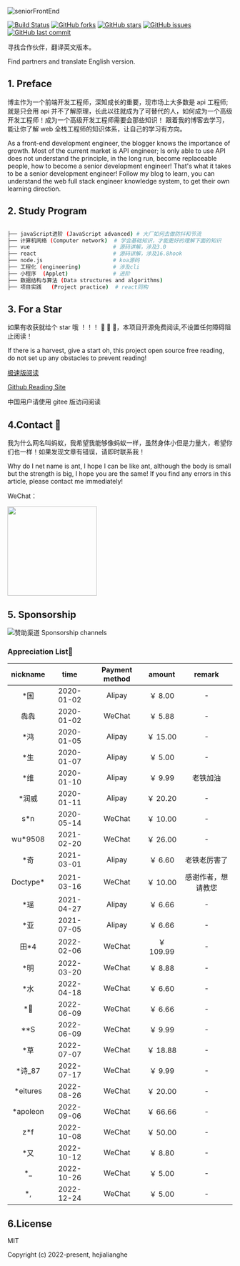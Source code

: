 ![seniorFrontEnd](./image/seniorFrontEnd.png)

[![Build Status](https://travis-ci.com/hejialianghe/Senior-FrontEnd.svg?branch=master)](https://travis-ci.com/hejialianghe/Senior-FrontEnd) [![GitHub forks](https://img.shields.io/github/forks/hejialianghe/Senior-FrontEnd.svg?style=flat-square)](https://github.com/hejialianghe/Senior-FrontEnd/network) [![GitHub stars](https://img.shields.io/github/stars/hejialianghe/Senior-FrontEnd.svg?style=flat-square)](https://github.com/hejialianghe/Senior-FrontEnd/stargazers) [![GitHub issues](https://img.shields.io/github/issues/hejialianghe/Senior-FrontEnd.svg?style=flat-square)](https://github.com/hejialianghe/Senior-FrontEnd/issues) [![GitHub last commit](https://img.shields.io/github/last-commit/hejialianghe/Senior-FrontEnd.svg?style=flat-square)](https://github.com/hejialianghe/Senior-FrontEnd/commits/master)

寻找合作伙伴，翻译英文版本。

Find partners and translate English version.

## 1. Preface

博主作为一个前端开发工程师，深知成长的重要，现市场上大多数是 api 工程师;就是只会用 api 并不了解原理，长此以往就成为了可替代的人，如何成为一个高级开发工程师！成为一个高级开发工程师需要会那些知识！
跟着我的博客去学习，能让你了解 web 全栈工程师的知识体系，让自己的学习有方向。

As a front-end development engineer, the blogger knows the importance of growth. Most of the current market is API engineer; Is only able to use API does not understand the principle, in the long run, become replaceable people, how to become a senior development engineer! That's what it takes to be a senior development engineer! Follow my blog to learn, you can understand the web full stack engineer knowledge system, to get their own learning direction.

## 2. Study Program

```bash

├── javaScript进阶 (JavaScript advanced) # 大厂如何去做防抖和节流
├── 计算机网络 (Computer network)  # 学会基础知识，才能更好的理解下面的知识
├── vue                          # 源码讲解，涉及3.0
├── react                        # 源码讲解，涉及16.8hook
├── node.js                      # koa源码
├── 工程化 (engineering)          # 涉及cli
├── 小程序  (Applet)              # 进阶
├── 数据结构与算法 (Data structures and algorithms)
├── 项目实践   (Project practice)  # react同构

```

## 3. For a Star

如果有收获就给个 star 哦 ！！！ :pray: :pray: :pray:，本项目开源免费阅读,不设置任何障碍阻止阅读！

If there is a harvest, give a start oh, this project open source free reading, do not set up any obstacles to prevent reading!

[极速版阅读](https://js.youliaowu.com)

[Github Reading Site](https://hejialianghe.github.io/)

中国用户请使用 gitee 版访问阅读

## 4.Contact :vibration_mode:

我为什么网名叫蚂蚁，我希望我能够像蚂蚁一样，虽然身体小但是力量大，希望你们也一样！如果发现文章有错误，请即时联系我！

Why do I net name is ant, I hope I can be like ant, although the body is small but the strength is big, I hope you are the same! If you find any errors in this article, please contact me immediately!

WeChat：

<img src="./docs/.vuepress/public/weixin.jpeg" width="200" />

## 5. Sponsorship

![赞助渠道 Sponsorship channels](./image/money.f845196d.png)

### Appreciation List:art:

| nickname  |    time    | Payment method |  amount   |       remark       |
| :-------: | :--------: | :------------: | :-------: | :----------------: |
|   \*国    | 2020-01-02 |     Alipay     |  ￥ 8.00  |         -          |
|   犇犇    | 2020-01-02 |     WeChat     |  ￥ 5.88  |         -          |
|   \*鸿    | 2020-01-05 |     Alipay     | ￥ 15.00  |         -          |
|   \*生    | 2020-01-07 |     Alipay     |  ￥ 5.00  |         -          |
|   \*维    | 2020-01-10 |     Alipay     |  ￥ 9.99  |      老铁加油      |
|  \*润威   | 2020-01-11 |     Alipay     | ￥ 20.20  |         -          |
|   s\*n    | 2020-05-14 |     WeChat     | ￥ 10.00  |         -          |
| wu\*9508  | 2021-02-20 |     WeChat     | ￥ 26.00  |         -          |
|   \*奇    | 2021-03-01 |     Alipay     |  ￥ 6.60  |    老铁老厉害了    |
| Doctype\* | 2021-03-16 |     WeChat     | ￥ 10.00  | 感谢作者，想请教您 |
|   \*瑶    | 2021-04-27 |     Alipay     |  ￥ 6.66  |         -          |
|   \*亚    | 2021-07-05 |     Alipay     |  ￥ 6.66  |         -          |
|   田\*4   | 2022-02-06 |     WeChat     | ￥ 109.99 |         -          |
|   \*明    | 2022-03-20 |     WeChat     |  ￥ 8.88  |         -          |
|   \*水    | 2022-04-18 |     WeChat     |  ￥ 6.60  |         -          |
|   \*🐯    | 2022-06-09 |     WeChat     |  ￥ 6.66  |         -          |
|   \*\*S   | 2022-06-09 |     WeChat     |  ￥ 9.99  |         -          |
|   \*草    | 2022-07-07 |     WeChat     | ￥ 18.88  |         -          |
| \*诗\_87  | 2022-07-17 |     WeChat     |  ￥ 9.99  |         -          |
| \*eitures | 2022-08-26 |     WeChat     | ￥ 20.00  |         -          |
| \*apoleon | 2022-09-06 |     WeChat     | ￥ 66.66  |         -          |
|   z\*f    | 2022-10-08 |     WeChat     | ￥ 50.00  |         -          |
|   \*又    | 2022-10-12 |     WeChat     |  ￥ 8.80  |         -          |
|   \*\_    | 2022-10-26 |     WeChat     |  ￥ 5.00  |         -          |
|   \*\,    | 2022-12-24 |     WeChat     |  ￥ 5.00  |         -          |

## 6.License

MIT

Copyright (c) 2022-present, hejialianghe
